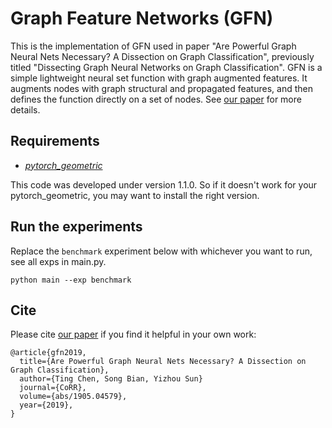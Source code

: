 Graph Feature Networks (GFN)
================================================================================

This is the implementation of GFN used in paper "Are Powerful Graph Neural Nets Necessary? A Dissection on Graph Classification", previously titled "Dissecting Graph Neural Networks on Graph Classification". GFN is a simple lightweight neural set function with graph augmented features. It augments nodes with graph structural and propagated features, and then defines the function directly on a set of nodes. See [our paper](https://arxiv.org/abs/1905.04579)  for more details.

## Requirements

* *[pytorch_geometric](https://github.com/rusty1s/pytorch_geometric/releases)*

This code was developed under version 1.1.0. So if it doesn't work for your pytorch_geometric, you may want to install the right version.


## Run the experiments

Replace the `benchmark` experiment below with whichever you want to run, see all exps in main.py.
```
python main --exp benchmark
```

## Cite

Please cite [our paper](https://arxiv.org/abs/1905.04579) if you find it helpful in your own work:

```
@article{gfn2019,
  title={Are Powerful Graph Neural Nets Necessary? A Dissection on Graph Classification},
  author={Ting Chen, Song Bian, Yizhou Sun}
  journal={CoRR},
  volume={abs/1905.04579},
  year={2019},
}
```

